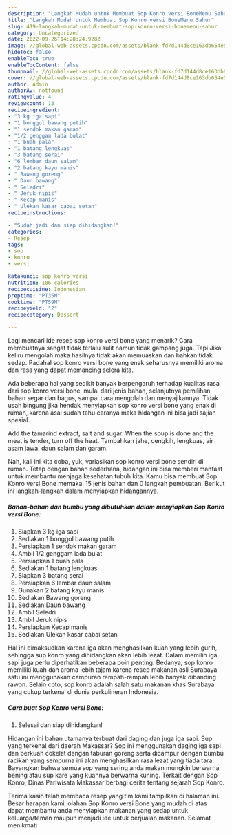 ```yaml
---
description: "Langkah Mudah untuk Membuat Sop Konro versi BoneMenu Sahur"
title: "Langkah Mudah untuk Membuat Sop Konro versi BoneMenu Sahur"
slug: 419-langkah-mudah-untuk-membuat-sop-konro-versi-bonemenu-sahur
category: Uncategorized
date: 2022-09-26T14:28:24.928Z
image: //global-web-assets.cpcdn.com/assets/blank-fd7d144d8ce163db654e5a02c40b08a2775adb7897d16e4062681dc7e1b2800f.png
hideToc: false
enableToc: true
enableTocContent: false
thumbnail: //global-web-assets.cpcdn.com/assets/blank-fd7d144d8ce163db654e5a02c40b08a2775adb7897d16e4062681dc7e1b2800f.png
cover: //global-web-assets.cpcdn.com/assets/blank-fd7d144d8ce163db654e5a02c40b08a2775adb7897d16e4062681dc7e1b2800f.png
author: Admin
authorAv: notfound
ratingvalue: 4
reviewcount: 13
recipeingredient:
- "3 kg iga sapi"
- "1 bonggol bawang putih"
- "1 sendok makan garam"
- "1/2 genggam lada bulat"
- "1 buah pala"
- "1 batang lengkuas"
- "3 batang serai"
- "6 lembar daun salam"
- "2 batang kayu manis"
- " Bawang goreng"
- " Daun bawang"
- " Seledri"
- " Jeruk nipis"
- " Kecap manis"
- " Ulekan kasar cabai setan"
recipeinstructions:

- "Sudah jadi dan siap dihidangkan!"
categories:
- Resep
tags:
- sop
- konro
- versi

katakunci: sop konro versi 
nutrition: 106 calories
recipecuisine: Indonesian
preptime: "PT35M"
cooktime: "PT59M"
recipeyield: "2"
recipecategory: Dessert

---
```



Lagi mencari ide resep sop konro versi bone yang menarik? Cara membuatnya sangat tidak terlalu sulit namun tidak gampang juga. Tapi Jika keliru mengolah maka hasilnya tidak akan memuaskan dan bahkan tidak sedap. Padahal sop konro versi bone yang enak seharusnya memiliki aroma dan rasa yang dapat memancing selera kita.


Ada beberapa hal yang sedikit banyak berpengaruh terhadap kualitas rasa dari sop konro versi bone, mulai dari jenis bahan, selanjutnya pemilihan bahan segar dan bagus, sampai cara mengolah dan menyajikannya. Tidak usah bingung jika hendak menyiapkan sop konro versi bone yang enak di rumah, karena asal sudah tahu caranya maka hidangan ini bisa jadi sajian spesial.

Add the tamarind extract, salt and sugar. When the soup is done and the meat is tender, turn off the heat. Tambahkan jahe, cengkih, lengkuas, air asam jawa, daun salam dan garam.


Nah, kali ini kita coba, yuk, variasikan sop konro versi bone sendiri di rumah. Tetap dengan bahan sederhana, hidangan ini bisa memberi manfaat untuk membantu menjaga kesehatan tubuh kita. Kamu bisa membuat Sop Konro versi Bone memakai 15 jenis bahan dan 0 langkah pembuatan. Berikut ini langkah-langkah dalam menyiapkan hidangannya.

<!--inarticleads1-->

##### Bahan-bahan dan bumbu yang dibutuhkan dalam menyiapkan Sop Konro versi Bone:

1. Siapkan 3 kg iga sapi
1. Sediakan 1 bonggol bawang putih
1. Persiapkan 1 sendok makan garam
1. Ambil 1/2 genggam lada bulat
1. Persiapkan 1 buah pala
1. Sediakan 1 batang lengkuas
1. Siapkan 3 batang serai
1. Persiapkan 6 lembar daun salam
1. Gunakan 2 batang kayu manis
1. Sediakan  Bawang goreng
1. Sediakan  Daun bawang
1. Ambil  Seledri
1. Ambil  Jeruk nipis
1. Persiapkan  Kecap manis
1. Sediakan  Ulekan kasar cabai setan


Hal ini dimaksudkan karena iga akan menghasilkan kuah yang lebih gurih, sehingga sup konro yang dihidangkan akan lebih lezat. Dalam memilih iga sapi juga perlu diperhatikan beberapa poin penting. Bedanya, sop konro memiliki kuah dan aroma lebih tajam karena resep makanan asli Surabaya satu ini menggunakan campuran rempah-rempah lebih banyak dibanding rawon. Selain coto, sop konro adalah salah satu makanan khas Surabaya yang cukup terkenal di dunia perkulineran Indonesia. 

<!--inarticleads2-->

##### Cara buat Sop Konro versi Bone:


1. Selesai dan siap dihidangkan!

Hidangan ini bahan utamanya terbuat dari daging dan juga iga sapi. Sup yang terkenal dari daerah Makassar? Sop ini menggunakan daging iga sapi dan berkuah cokelat dengan taburan goreng serta dicampur dengan bumbu racikan yang sempurna ini akan menghasilkan rasa lezat yang tiada tara. Bayangkan bahwa semua sop yang sering anda makan mungkin berwarna bening atau sup kare yang kuahnya berwarna kuning. Terkait dengan Sop Konro, Dinas Pariwisata Makassar berbagi cerita tentang sejarah Sop Konro. 

Terima kasih telah membaca resep yang tim kami tampilkan di halaman ini. Besar harapan kami, olahan Sop Konro versi Bone yang mudah di atas dapat membantu anda menyiapkan makanan yang sedap untuk keluarga/teman maupun menjadi ide untuk berjualan makanan. Selamat menikmati
